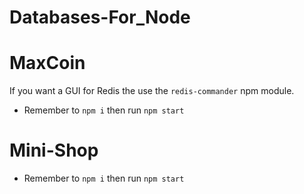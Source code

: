 # Databases-For_Node


# MaxCoin
 
If you want a GUI for Redis the use the `redis-commander` npm module.

- Remember to `npm i` then run `npm start`


# Mini-Shop

- Remember to `npm i` then run `npm start`